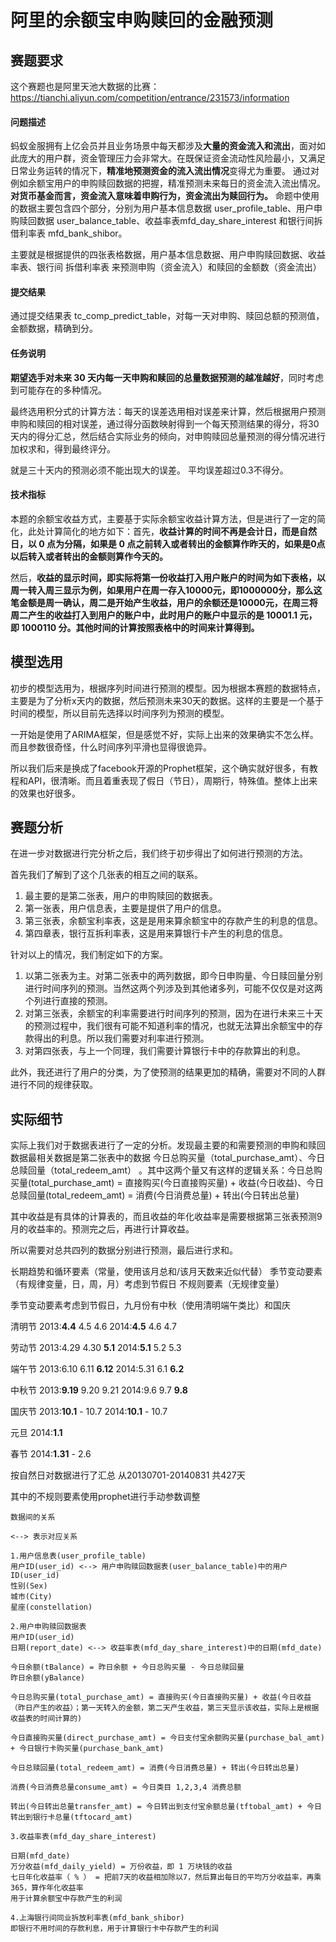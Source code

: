 # 阿里的余额宝申购赎回的金融预测

## 赛题要求

这个赛题也是阿里天池大数据的比赛：
https://tianchi.aliyun.com/competition/entrance/231573/information


#### 问题描述
蚂蚁金服拥有上亿会员并且业务场景中每天都涉及**大量的资金流入和流出**，面对如此庞大的用户群，资金管理压力会非常大。在既保证资金流动性风险最小，又满足日常业务运转的情况下，**精准地预测资金的流入流出情况**变得尤为重要。
通过对例如余额宝用户的申购赎回数据的把握，精准预测未来每日的资金流入流出情况。**对货币基金而言，资金流入意味着申购行为，资金流出为赎回行为。** 命题中使用的数据主要包含四个部分，分别为用户基本信息数据 user_profile_table、用户申购赎回数据 user_balance_table、收益率表mfd_day_share_interest 和银行间拆借利率表 mfd_bank_shibor。

主要就是根据提供的四张表格数据，用户基本信息数据、用户申购赎回数据、收益率表、银行间
拆借利率表 来预测申购（资金流入）和赎回的金额数（资金流出）


#### 提交结果

通过提交结果表 tc_comp_predict_table，对每一天对申购、赎回总额的预测值，金额数据，精确到分。


#### 任务说明

**期望选手对未来 30 天内每一天申购和赎回的总量数据预测的越准越好**，同时考虑到可能存在的多种情况。

最终选用积分式的计算方法：每天的误差选用相对误差来计算，然后根据用户预测申购和赎回的相对误差，通过得分函数映射得到一个每天预测结果的得分，将30天内的得分汇总，然后结合实际业务的倾向，对申购赎回总量预测的得分情况进行加权求和，得到最终评分。

就是三十天内的预测必须不能出现大的误差。
平均误差超过0.3不得分。

#### 技术指标

本题的余额宝收益方式，主要基于实际余额宝收益计算方法，但是进行了一定的简化，此处计算简化的地方如下：首先，**收益计算的时间不再是会计日，而是自然日，以 0 点为分隔，如果是 0 点之前转入或者转出的金额算作昨天的，如果是0点以后转入或者转出的金额则算作今天的。**



然后，**收益的显示时间，即实际将第一份收益打入用户账户的时间为如下表格，以周一转入周三显示为例，如果用户在周一存入10000元，即1000000分，那么这笔金额是周一确认，周二是开始产生收益，用户的余额还是10000元，在周三将周二产生的收益打入到用户的账户中，此时用户的账户中显示的是 10001.1 元，即 1000110 分。其他时间的计算按照表格中的时间来计算得到。**

## 模型选用

初步的模型选用为，根据序列时间进行预测的模型。因为根据本赛题的数据特点，主要是为了分析x天内的数据，然后预测未来30天的数据。这样的主要是一个基于时间的模型，所以目前先选择以时间序列为预测的模型。

一开始是使用了ARIMA框架，但是感觉不好，实际上出来的效果确实不怎么样。而且参数很奇怪，什么时间序列平滑也显得很诡异。

所以我们后来是换成了facebook开源的Prophet框架，这个确实就好很多，有教程和API，很清晰。而且着重表现了假日（节日），周期行，特殊值。整体上出来的效果也好很多。


## 赛题分析

在进一步对数据进行完分析之后，我们终于初步得出了如何进行预测的方法。

首先我们了解到了这个几张表的相互之间的联系。

1. 最主要的是第二张表，用户的申购赎回的数据表。
2. 第一张表，用户信息表，主要是提供了用户的信息。
3. 第三张表，余额宝利率表，这是是用来算余额宝中的存款产生的利息的信息。
4. 第四章表，银行互拆利率表，这是用来算银行卡产生的利息的信息。


针对以上的情况，我们制定如下的方案。
1. 以第二张表为主。对第二张表中的两列数据，即今日申购量、今日赎回量分别进行时间序列的预测。当然这两个列涉及到其他诸多列，可能不仅仅是对这两个列进行直接的预测。
2. 对第三张表，余额宝的利率需要进行时间序列的预测，因为在进行未来三十天的预测过程中，我们很有可能不知道利率的情况，也就无法算出余额宝中的存款得出的利息。所以我们需要对利率进行预测。
3. 对第四张表，与上一个同理，我们需要计算银行卡中的存款算出的利息。

此外，我还进行了用户的分类，为了使预测的结果更加的精确，需要对不同的人群进行不同的规律获取。


## 实际细节

实际上我们对于数据表进行了一定的分析。发现最主要的和需要预测的申购和赎回数据最相关数据是第二张表中的数据 今日总购买量（total_purchase_amt）、今日总赎回量（total_redeem_amt） 。其中这两个量又有这样的逻辑关系：今日总购买量(total_purchase_amt) = 直接购买(今日直接购买量) + 收益(今日收益)、今日总赎回量(total_redeem_amt) = 消费(今日消费总量) + 转出(今日转出总量)

其中收益是有具体的计算表的，而且收益的年化收益率是需要根据第三张表预测9月的收益率的。预测完之后，再进行计算收益。

所以需要对总共四列的数据分别进行预测，最后进行求和。

长期趋势和循环要素（常量，使用该月总和/该月天数来近似代替）
季节变动要素（有规律变量，日，周，月）考虑到节假日
不规则要素（无规律变量）

季节变动要素考虑到节假日，九月份有中秋（使用清明端午类比）和国庆

清明节 2013:**4.4** 4.5 4.6    2014:**4.5** 4.6 4.7

劳动节 2013:4.29 4.30 **5.1**    2014:**5.1** 5.2 5.3

端午节 2013:6.10 6.11 **6.12**    2014:5.31 6.1 **6.2**

中秋节 2013:**9.19** 9.20 9.21 2014:9.6 9.7 **9.8**

国庆节 2013:**10.1** - 10.7 2014:**10.1** - 10.7

元旦 2014:**1.1**

春节 2014:**1.31** - 2.6

按自然日对数据进行了汇总 从20130701-20140831 共427天

其中的不规则要素使用prophet进行手动参数调整




```
数据间的关系

<--> 表示对应关系

1.用户信息表(user_profile_table)
用户ID(user_id) <--> 用户申购赎回数据表(user_balance_table)中的用户ID(user_id)
性别(Sex)
城市(City)
星座(constellation)

2.用户申购赎回数据表
用户ID(user_id)
日期(report_date) <--> 收益率表(mfd_day_share_interest)中的日期(mfd_date)

今日余额(tBalance) = 昨日余额 + 今日总购买量 - 今日总赎回量
昨日余额(yBalance)

今日总购买量(total_purchase_amt) = 直接购买(今日直接购买量) + 收益(今日收益（昨日产生的收益）；第一天转入的金额，第二天产生收益，第三天显示该收益，实际上是根据收益表的时间计算的)

今日直接购买量(direct_purchase_amt) = 今日支付宝余额购买量(purchase_bal_amt) + 今日银行卡购买量(purchase_bank_amt)

今日总赎回量(total_redeem_amt) = 消费(今日消费总量) + 转出(今日转出总量)

消费(今日消费总量consume_amt) = 今日类目 1,2,3,4 消费总额

转出(今日转出总量transfer_amt) = 今日转出到支付宝余额总量(tftobal_amt) + 今日转出到银行卡总量(tftocard_amt)

3.收益率表(mfd_day_share_interest)

日期(mfd_date)
万分收益(mfd_daily_yield) = 万份收益，即 1 万块钱的收益
七日年化收益率（ % ） = 把前7天的收益相加除以7，然后算出每日的平均万分收益率，再乘365，算作年化收益率
用于计算余额宝中存款产生的利润

4.上海银行间同业拆放利率表(mfd_bank_shibor)
即银行不用时间的存款利息，用于计算银行卡中存款产生的利润
```


